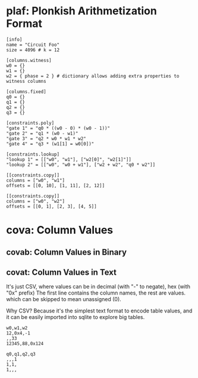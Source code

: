# plaf: Plonkish Arithmetization Format

```
[info]
name = "Circuit Foo"
size = 4096 # k = 12

[columns.witness]
w0 = {}
w1 = {}
w2 = { phase = 2 } # dictionary allows adding extra properties to witness columns

[columns.fixed]
q0 = {}
q1 = {}
q2 = {}
q3 = {}

[constraints.poly]
"gate 1" = "q0 * ((w0 - 0) * (w0 - 1))"
"gate 2" = "q1 * (w0 - w1)"
"gate 3" = "q2 * w0 * w1 * w2"
"gate 4" = "q3 * (w1[1] = w0[0])"

[constraints.lookup]
"lookup 1" = [["w0", "w1"], ["w2[0]", "w2[1]"]]
"lookup 2" = [["w0", "w0 + w1"], ["w2 + w2", "q0 * w2"]]

[[constraints.copy]]
columns = ["w0", "w1"]
offsets = [[0, 10], [1, 11], [2, 12]]

[[constraints.copy]]
columns = ["w0", "w2"]
offsets = [[0, 1], [2, 3], [4, 5]]
```

# cova: Column Values

## covab: Column Values in Binary

## covat: Column Values in Text

It's just CSV, where values can be in decimal (with "-" to negate), hex (with "0x" prefix)
The first line contains the column names, the rest are values. which can be skipped to mean
unassigned (0).

Why CSV?  Because it's the simplest text format to encode table values, and it can be easily
imported into sqlite to explore big tables.

```
w0,w1,w2
12,0x4,-1
,,33
12345,88,0x124
```

```
q0,q1,q2,q3
,,,1
1,1,
1,,,
```
